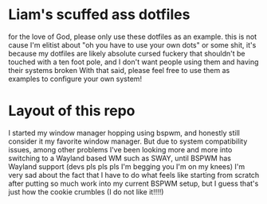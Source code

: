 # Liam's scuffed ass dotfiles
 for the love of God, please only use these dotfiles as an example. this is not cause I'm elitist about "oh you have to use your own dots" or some shit, it's because my dotfiles are likely absolute cursed fuckery that shouldn't be touched with a ten foot pole, and I don't want people using them and having their systems broken  With that said, please feel free to use them as examples to configure your own system!




# Layout of this repo
I started my window manager hopping using bspwm, and honestly still consider it my favorite window manager. But due to system compatibility issues, among other problems I've been looking more and more into switching to a Wayland based WM such as SWAY, until BSPWM has Wayland support (devs pls pls pls I'm begging you I'm on my knees) I'm very sad about the fact that I have to do what feels like starting from scratch after putting so much work into my current BSPWM setup, but I guess that's just how the cookie crumbles (I do not like it!!!!)
